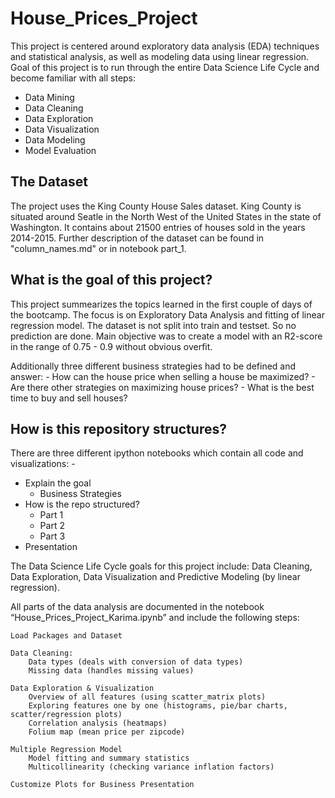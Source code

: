 # House_Prices_Project

This project is centered around exploratory data analysis (EDA) techniques and statistical analysis, as well as modeling data using linear regression. Goal of this project is to run through the entire Data Science Life Cycle and become familiar with all steps:
- Data Mining
- Data Cleaning
- Data Exploration
- Data Visualization
- Data Modeling
- Model Evaluation

## The Dataset
The project uses the King County House Sales dataset. King County is situated around Seatle in the North West of the United States in the state of Washington. It contains about 21500 entries of houses sold in the years 2014-2015. Further description of the dataset can be found in "column_names.md" or in notebook part_1.


## What is the goal of this project?
This project summearizes the topics learned in the first couple of days of the bootcamp. The focus is on Exploratory Data Analysis and fitting of linear regression model. The dataset is not split into train and testset. So no prediction are done. Main objective was to create a model with an R2-score in the range of 0.75 - 0.9 without obvious overfit.
    
Additionally three different business strategies had to be defined and answer:
    - How can the house price when selling a house be maximized?
    - Are there other strategies on maximizing house prices?
    - What is the best time to buy and sell houses?
    
## How is this repository structures?

There are three different ipython notebooks which contain all code and visualizations:
    - 

- Explain the goal
  - Business Strategies
- How is the repo structured?
  - Part 1
  - Part 2
  - Part 3
- Presentation

The Data Science Life Cycle goals for this project include: Data Cleaning, Data Exploration, Data Visualization and Predictive Modeling (by linear regression).

All parts of the data analysis are documented in the notebook “House_Prices_Project_Karima.ipynb” and include the following steps:

    Load Packages and Dataset

    Data Cleaning:
        Data types (deals with conversion of data types)
        Missing data (handles missing values)

    Data Exploration & Visualization
        Overview of all features (using scatter_matrix plots)
        Exploring features one by one (histograms, pie/bar charts, scatter/regression plots)
        Correlation analysis (heatmaps)
        Folium map (mean price per zipcode)

    Multiple Regression Model
        Model fitting and summary statistics
        Multicollinearity (checking variance inflation factors)

    Customize Plots for Business Presentation

